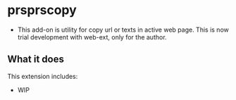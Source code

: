 # prsprscopy

* This add-on is utility for copy url or texts in active web page.
This is now trial development with web-ext, only for the author.

## What it does

This extension includes:

* WIP

